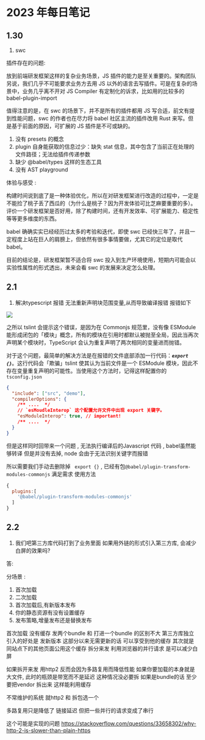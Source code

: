 # 2023 年每日笔记 

## 1.30 

1. swc

插件存在的问题: 

放到前端研发框架这样的复杂业务场景，JS 插件的能力是至关重要的。架构团队另说，我们几乎不可能要求业务方去用 JS 以外的语言去写插件。可是在复杂的场景中，业务几乎离不开对 JS Compiler 有定制化的诉求，比如用的比较多的 babel-plugin-import

值得注意的是，在 swc 的场景下，并不是所有的插件都用 JS 写合适，前文有提到性能问题，swc 的作者也在尽力将 babel 社区主流的插件改用 Rust 来写。但是基于前面的原因，可扩展的 JS 插件是不可或缺的。

1. 没有 presets 的概念
2. plugin 自身能获取的信息过少：缺失 stat 信息，其中包含了当前正在处理的文件路径；无法给插件传递参数
3. 缺少 @babel/types 这样的生态工具
4. 没有 AST playground



体验与感受 :

构建时间说到底了是一种体验优化，所以在对研发框架进行改造的过程中，一定是不能捡了桃子丢了西瓜的（为什么是桃子？因为开发体验可比芝麻要重要的多）。评价一个研发框架是否好用，除了构建时间，还有开发效率、可扩展能力、稳定性等等更多维度的东西。

babel 确确实实已经经历过太多的考验和迭代，即使 swc 已经快三年了，并且一定程度上站在巨人的肩膀上，但依然有很多事情要做，尤其它的定位是取代 babel。

目前的结论是，研发框架暂不适合将 swc 投入到生产环境使用，短期内可能会以实验性属性的形式透出，未来会看 swc 的发展来决定怎么处理。



## 2.1

1. 解决typescript 报错 无法重新声明块范围变量,从而导致编译报错 报错如下

![](https://pic.imgdb.cn/item/63d9cc3a588a5d166c06ffe8.jpg)


之所以 tslint 会提示这个错误，是因为在 Commonjs 规范里，没有像 ESModule 能形成闭包的「模块」概念，所有的模块在引用时都默认被抛至全局，因此当再次声明某个模块时，TypeScript 会认为重复声明了两次相同的变量进而抛错。


对于这个问题，最简单的解决方法是在报错的文件底部添加一行代码：***`export {}`***。这行代码会「欺骗」tslint 使其认为当前文件是一个 ESModule 模块，因此不存在变量重复声明的可能性。当使用这个方法时，记得这样配置你的 `tsconfig.json`
```json
{
  "include": ["src", "demo"],
  "compilerOptions": {
    /** ....  */
    // `esMoudleInterop` 这个配置允许文件中出现 export 关键字。
    "esModuleInterop": true, // important!
    /** ....  */
  }
}
```

但是这样同时回带来一个问题 , 无法执行编译后的Javascript 代码 , babel虽然能够转译 但是并没有去掉, node 会由于无法识别关键字而报错

所以需要我们手动去删除掉 ` export {}` , 已经有包`@babel/plugin-transform-modules-commonjs` 满足需求 
使用方法
``` js
{
  plugins:[
    '@babel/plugin-transform-modules-commonjs'
  ]
}
```



## 2.2 

1. 我们吧第三方库代码打到了业务里面  如果用外链的形式引入第三方库, 会减少白屏的效果吗?

答:

分场景 :
1. 首次加载
2. 二次加载
3. 首次加载后,有新版本发布
4. 你的静态资源有没有设置缓存
5. 发布策略,增量发布还是替换发布


首次加载 没有缓存 发两个bundle 和 打进一个bundle 的区别不大
第三方库独立引入的好处是 发新版本 这部分以来无需更新的话 可以享受到他的缓存
其次就是同站点下的其他页面公用这个缓存
拆分来发 利用浏览器的并行请求 是可以减少白屏


如果拆开来发 用http2 反而会因为多路复用而降低性能
如果你要加载的本身就是大文件, 此时的瓶颈是带宽而不是延迟 这种情况没必要拆
如果是bundle的话 至少要把vendor 拆出来 这样能利用缓存 

不常维护的系统 就http2 和 拆包选一个

多路复用只是降低了 链接延迟 但把一些并行的请求变成了串行

这个可能是实现的问题 
https://stackoverflow.com/questions/33658302/why-http-2-is-slower-than-plain-https
